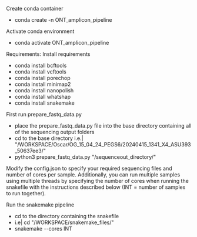 Create conda container
- conda create -n ONT_amplicon_pipeline

Activate conda environment
- conda activate ONT_amplicon_pipeline

Requirements:
Install requirements
- conda install bcftools
- conda install vcftools
- conda install porechop
- conda install minimap2
- conda install nanopolish
- conda install whatshap
- conda install snakemake

First run prepare_fastq_data.py
- place the prepare_fastq_data.py file into the base directory containing all of the sequencing output folders
- cd to the base directory i.e.| "/WORKSPACE/Oscar/OG_15_04_24_PEGS6/20240415_1341_X4_ASU393_50637ee3/"
- python3 prepare_fastq_data.py "/sequenceout_directory/"

Modify the config.json to specify your required sequencing files and number of cores per sample. Additionally, you can run multiple samples using multiple threads by specifying the number of cores when running the snakefile with the instructions described below (INT = number of samples to run together).

Run the snakemake pipeline
- cd to the directory containing the snakefile
- i.e| cd "/WORKSPACE/snakemake_files/"
- snakemake --cores INT
